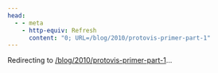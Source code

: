 ```yaml
---
head:
  - - meta
    - http-equiv: Refresh
      content: "0; URL=/blog/2010/protovis-primer-part-1"
---
```


Redirecting to <a href="/blog/2010/protovis-primer-part-1">/blog/2010/protovis-primer-part-1</a>…